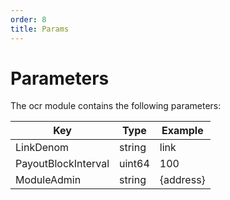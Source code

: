 ```yaml
---
order: 8
title: Params
---
```


# Parameters

The ocr module contains the following parameters:

| Key                 | Type   | Example   |
| ------------------- | ------ | --------- |
| LinkDenom           | string | link      |
| PayoutBlockInterval | uint64 | 100       |
| ModuleAdmin         | string | {address} |
